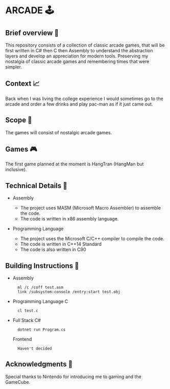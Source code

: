 # ARCADE :joystick:

## Brief overview :memo:

This repository consists of a collection of classic arcade games, that will be first written in C# then C then Assembly to understand the abstraction layers and develop an appreciation for modern tools. Preserving my nostalgia of classic arcade games and remembering times that were simpler. 

## Context :chart_with_upwards_trend:

Back when I was living the college experience I would sometimes go to the arcade and order a few drinks and play pac-man as if it just came out. 

## Scope :telescope:

The games will consist of nostalgic arcade games. 

## Games :video_game:

The first game planned at the moment is HangTran (HangMan but inclusive).

## Technical Details :wrench:

- Assembly
  - The project uses MASM (Microsoft Macro Assembler) to assemble the code.
  - The code is written in x86 assembly language.
  
- Programming Language
  - The project uses the Microsoft C/C++ compiler to compile the code.
  - The code is written in C++14 Standard
  - The code is also written in C90

## Building Instructions :hammer:

- Assembly
  ```
    ml /c /coff test.asm
    link /subsystem:console /entry:start test.obj
  ```
- Programming Language
  C
  ```
    cl test.c
  ```
- Full Stack
  C#
  ```
    dotnet run Program.cs
  ```
  Frontend
  ```
    Haven't decided
  ```

## Acknowledgments :clap:

Special thanks to Nintendo for introducing me to gaming and the GameCube. 